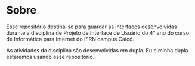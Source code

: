 # Sobre

Esse repositório destina-se para guardar as interfaces desenvolvidas durante a disciplina de Projeto de Interface de Usuário do 4° ano do curso de Informática para Internet do IFRN campus Caicó.

As atividades da disciplina são desenvolvidas em dupla. Eu e minha dupla estaremos usando esse repositório.